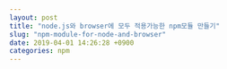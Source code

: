 ```yaml
---
layout: post
title: "node.js와 browser에 모두 적용가능한 npm모듈 만들기"
slug: "npm-module-for-node-and-browser"
date: 2019-04-01 14:26:28 +0900
categories: npm
---
```



